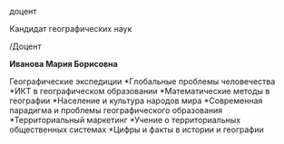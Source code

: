 доцент

Кандидат географических наук

/Доцент

**Иванова Мария Борисовна**

Географические экспедиции
	*Глобальные проблемы человечества
	*ИКТ в географическом образовании
	*Математические методы в географии
	*Население и культура народов мира
	*Современная парадигма и проблемы географического образования
	*Территориальный маркетинг
	*Учение о территориальных общественных системах
	*Цифры и факты в истории и географии